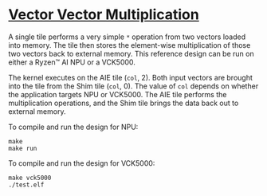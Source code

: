 <!---//===- README.md --------------------------*- Markdown -*-===//
//
// This file is licensed under the Apache License v2.0 with LLVM Exceptions.
// See https://llvm.org/LICENSE.txt for license information.
// SPDX-License-Identifier: Apache-2.0 WITH LLVM-exception
//
// Copyright (C) 2022, Advanced Micro Devices, Inc.
// 
//===----------------------------------------------------------------------===//-->

# <ins>Vector Vector Multiplication</ins>

A single tile performs a very simple `*` operation from two vectors loaded into memory. The tile then stores the element-wise multiplication of those two vectors back to external memory. This reference design can be run on either a Ryzen™ AI NPU or a VCK5000.

The kernel executes on the AIE tile (`col`, 2). Both input vectors are brought into the tile from the Shim tile (`col`, 0). The value of `col` depends on whether the application targets NPU or VCK5000. The AIE tile performs the multiplication operations, and the Shim tile brings the data back out to external memory.

To compile and run the design for NPU:
```
make
make run
```

To compile and run the design for VCK5000:
```
make vck5000
./test.elf
```
